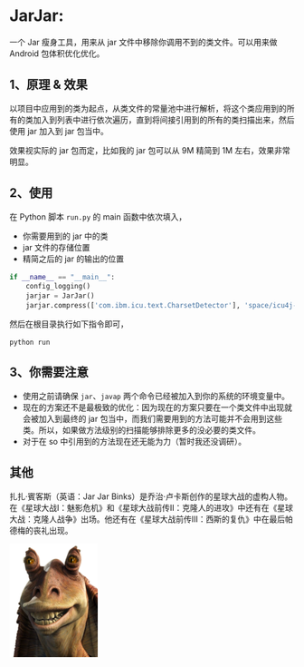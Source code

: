# JarJar:

一个 Jar 瘦身工具，用来从 jar 文件中移除你调用不到的类文件。可以用来做 Android 包体积优化优化。

## 1、原理 & 效果

以项目中应用到的类为起点，从类文件的常量池中进行解析，将这个类应用到的所有的类加入到列表中进行依次遍历，直到将间接引用到的所有的类扫描出来，然后使用 jar 加入到 jar 包当中。

效果视实际的 jar 包而定，比如我的 jar 包可以从 9M 精简到 1M 左右，效果非常明显。

## 2、使用

在 Python 脚本 `run.py` 的 main 函数中依次填入，

- 你需要用到的 jar 中的类
- jar 文件的存储位置
- 精简之后的 jar 的输出的位置

```python
if __name__ == "__main__":
    config_logging()
    jarjar = JarJar()
    jarjar.compress(['com.ibm.icu.text.CharsetDetector'], 'space/icu4j-50_2.jar', 'space/out')
```

然后在根目录执行如下指令即可，

```
python run
```

## 3、你需要注意

- 使用之前请确保 `jar`、`javap` 两个命令已经被加入到你的系统的环境变量中。
- 现在的方案还不是最极致的优化：因为现在的方案只要在一个类文件中出现就会被加入到最终的 jar 包当中，而我们需要用到的方法可能并不会用到这些类。所以，如果做方法级别的扫描能够排除更多的没必要的类文件。
- 对于在 so 中引用到的方法现在还无能为力（暂时我还没调研）。

## 其他

扎扎·賓客斯（英语：Jar Jar Binks）是乔治·卢卡斯创作的星球大战的虚构人物。在《星球大战I：魅影危机》和《星球大战前传II：克隆人的进攻》中还有在《星球大战：克隆人战争》出场。他还有在《星球大战前传III：西斯的复仇》中在最后帕德梅的丧礼出现。

<img src="res/Jar_Jar_SWSB.png" style="height:200px">
